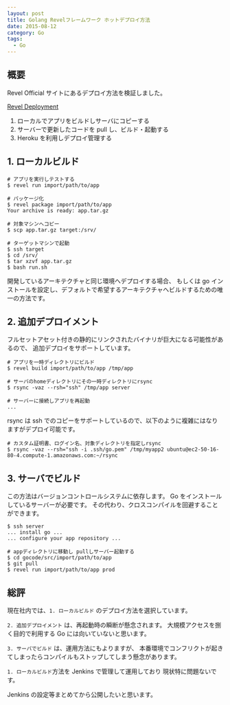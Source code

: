 ```yaml
---
layout: post
title: Golang Revelフレームワーク ホットデプロイ方法
date: 2015-08-12
category: Go
tags:
  - Go
---
```


## 概要

Revel Official サイトにあるデプロイ方法を検証しました。

[Revel Deployment](https://revel.github.io/manual/deployment.html)

1. ローカルでアプリをビルドしサーバにコピーする
2. サーバーで更新したコードを pull し、ビルド・起動する
3. Heroku を利用しデプロイ管理する

## 1. ローカルビルド

```
# アプリを実行しテストする
$ revel run import/path/to/app

# パッケージ化
$ revel package import/path/to/app
Your archive is ready: app.tar.gz

# 対象マシンへコピー
$ scp app.tar.gz target:/srv/

# ターゲットマシンで起動
$ ssh target
$ cd /srv/
$ tar xzvf app.tar.gz
$ bash run.sh
```

開発しているアーキテクチャと同じ環境へデプロイする場合、
もしくは go インストールを設定し、デフォルトで希望するアーキテクチャへビルドするための唯一の方法です。

## 2. 追加デプロイメント

フルセットアセット付きの静的にリンクされたバイナリが巨大になる可能性があるので、
追加デプロイをサポートしています。

```
# アプリを一時ディレクトリにビルド
$ revel build import/path/to/app /tmp/app

# サーバのhomeディレクトリにその一時ディレクトリにrsync
$ rsync -vaz --rsh="ssh" /tmp/app server

# サーバーに接続しアプリを再起動
...
```

rsync は ssh でのコピーをサポートしているので、以下のように複雑にはなりますがデプロイ可能です。

```
# カスタム証明書、ログイン名、対象ディレクトリを指定しrsync
$ rsync -vaz --rsh="ssh -i .ssh/go.pem" /tmp/myapp2 ubuntu@ec2-50-16-80-4.compute-1.amazonaws.com:~/rsync
```

## 3. サーバでビルド

この方法はバージョンコントロールシステムに依存します。
Go をインストールしているサーバーが必要です。
その代わり、クロスコンパイルを回避することができます。

```
$ ssh server
... install go ...
... configure your app repository ...

# appディレクトリに移動し pullしサーバー起動する
$ cd gocode/src/import/path/to/app
$ git pull
$ revel run import/path/to/app prod
```

## 総評

現在社内では、`1. ローカルビルド` のデプロイ方法を選択しています。

`2. 追加デプロイメント` は、再起動時の瞬断が懸念されます。
大規模アクセスを捌く目的で利用する Go には向いていないと思います。

`3. サーバでビルド` は、運用方法にもよりますが、
本番環境でコンフリクトが起きてしまったらコンパイルもストップしてしまう懸念があります。

`1. ローカルビルド`方法を Jenkins で管理して運用しており
現状特に問題ないです。

Jenkins の設定等まとめてから公開したいと思います。
